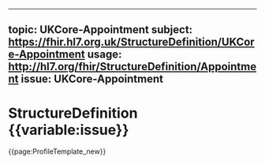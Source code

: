 
---
topic: UKCore-Appointment
subject: https://fhir.hl7.org.uk/StructureDefinition/UKCore-Appointment
usage: http://hl7.org/fhir/StructureDefinition/Appointment
issue: UKCore-Appointment
---
              
# StructureDefinition {{variable:issue}}

<nocheck>
{{page:ProfileTemplate_new}}
</nocheck>

